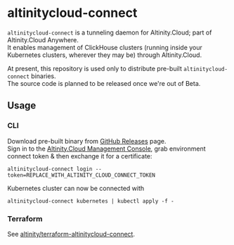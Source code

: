 # altinitycloud-connect

`altinitycloud-connect` is a tunneling daemon for Altinity.Cloud; part of 
Altinity.Cloud Anywhere.  
It enables management of ClickHouse clusters (running inside your Kubernetes clusters,
wherever they may be) through Altinity.Cloud. 

At present, this repository is used only to distribute pre-built `altinitycloud-connect` binaries.  
The source code is planned to be released once we're out of Beta. 

## Usage

### CLI

Download pre-built binary from [GitHub Releases](https://github.com/altinity/altinitycloud-connect/releases) page.  
Sign in to the [Altinity.Cloud Management Console](https://acm.altinity.cloud/), grab environment connect token & then 
exchange it for a certificate:

```shell script
altinitycloud-connect login --token=REPLACE_WITH_ALTINITY_CLOUD_CONNECT_TOKEN
```

Kubernetes cluster can now be connected with

```shell script
altinitycloud-connect kubernetes | kubectl apply -f -
```

### Terraform

See [altinity/terraform-altinitycloud-connect](https://github.com/altinity/terraform-altinitycloud-connect).
